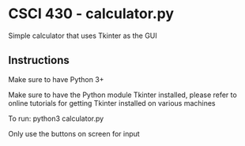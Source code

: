 # CSCI 430 - calculator.py

Simple calculator that uses Tkinter as the GUI

## Instructions

Make sure to have Python 3+

Make sure to have the Python module Tkinter installed, please refer to online tutorials for getting Tkinter installed on various machines

To run: python3 calculator.py

Only use the buttons on screen for input
